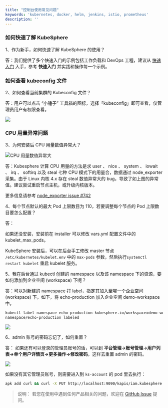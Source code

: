 ```yaml
---
title: "控制台使用常见问题" 
keywords: 'kubernetes, docker, helm, jenkins, istio, prometheus'
description: ''
---
```


### 如何快速了解 KubeSphere

1、作为新手，如何快速了解 KubeSphere 的使用？

答：我们提供了多个快速入门的示例包括工作负载和 DevOps 工程，建议从 [快速入门](../../quick-start/quick-start-guide) 入手，参考 **快速入门** 并实践和操作每一个示例。


### 如何查看 kubeconfig 文件

2、如何查看当前集群的 Kubeconfig 文件？

答：用户可以点击 “小锤子” 工具箱的图标，选择「kubeconfig」即可查看，仅管理员用户有权限查看。

![](https://pek3b.qingstor.com/kubesphere-docs/png/20190506151204.png)

### CPU 用量异常问题

3、为何安装后 CPU 用量数值异常大？

![CPU 用量数值异常大](https://pek3b.qingstor.com/kubesphere-docs/png/20190425174519.png)

答：Kubesphere 计算 CPU 用量的方法是求 user 、 nice 、 system 、 iowait 、 irq 、 softirq 以及 steal 七种 CPU 模式下的用量合，数据通过 node_exporter 采集。由于 Linux 内核 4.x 存在 steal 数值异常大的 bug，导致了如上图的异常值。建议尝试重启节点主机，或升级内核版本。

更多信息请参考 [node_exporter issue #742](https://github.com/prometheus/node_exporter/issues/742)

<!-- ### 如何修改配置使 KubeSphere 允许同一账号多人登录？

1、在控制台中，进入企业空间 system-workspace → 项目 → kubesphere-system，然后在 「配置中心」→「配置」选择 ks-console-ae-config，点击 「编辑配置文件」。

![](https://pek3b.qingstor.com/kubesphere-docs/png/20190601102158.png)

2、然后将 disableMultiLogin: True 的值修改为 False，并通过 kubectl 命令将 ks-console 应用更新。

```shell
$ kubectl scale --replicas=0 deployment/ks-console -n kubesphere-system

$ kubectl scale --replicas=0 deployment/ks-console -n kubesphere-system
``` -->

4、每个节点默认的最大 Pod 上限数目为 110，若要调整每个节点的 Pod 上限数目要怎么配置？

答：

如果还没安装，安装前在 installer 可以修改 vars.yml 配置文件中的 kubelet_max_pods。

KubeSphere 安装后，可以在后台手工修改 master 节点 `/etc/kubernetes/kubelet.env` 中的 `max-pods` 参数，然后执行`systemctl restart kubelet` 重启 kubelet 服务。

5、我在后台通过 kubectl 创建的 namespace 以及该 namespace 下的资源，要如何添加到企业空间 (workspace) 下呢？

答：可以对新建的 namespace 打 label，指定其加入至哪一个企业空间 (workspace) 下。如下，将 echo-production 加入企业空间 demo-workspace 中。

```bash
kubectl label namespace echo-production kubesphere.io/workspace=demo-workspace
namespace/echo-production labeled
```

![](https://pek3b.qingstor.com/kubesphere-docs/png/20190824184009.png)

6、admin 账号的密码忘记了，如何重置？

答： 如果还有可以登录的管理员账号的话，可以到 **平台管理->账号管理->用户列表->单个用户详情页->更多操作->修改密码**，这样去重置 admin 的密码。

![](https://pek3b.qingstor.com/kubesphere-docs/png/20190824184231.png)

如果没有其它管理员账号，则需要进入到 `ks-account` 的 pod 里去执行：

```bash
apk add curl && curl -X PUT http://localhost:9090/kapis/iam.kubesphere.io/v1alpha2/users/admin -H 'Content-Type: application/json' -d '{"username": "admin","email":"admin@kubesphere.io","cluster_role": "cluster-admin","password":"xxxxxx"}'
```

> 说明：
> 若您在使用中遇到任何产品相关的问题，欢迎在 [GitHub Issue](https://github.com/kubesphere/docs.kubesphere.io/issues) 提问。
 